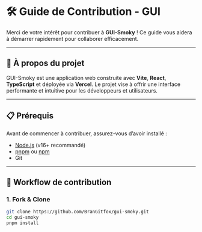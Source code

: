 # 🛠️ Guide de Contribution - GUI

Merci de votre intérêt pour contribuer à **GUI-Smoky** ! Ce guide vous aidera à démarrer rapidement pour collaborer efficacement.

---

## 🚀 À propos du projet

GUI-Smoky est une application web construite avec **Vite**, **React**, **TypeScript** et déployée via **Vercel**. Le projet vise à offrir une interface performante et intuitive pour les développeurs et utilisateurs.

---

## 📋 Prérequis

Avant de commencer à contribuer, assurez-vous d’avoir installé :

- [Node.js](https://nodejs.org/) (v16+ recommandé)
- [pnpm](https://pnpm.io/) ou [npm](https://www.npmjs.com/)
- Git

---

## 🔄 Workflow de contribution

### 1. Fork & Clone

```bash
git clone https://github.com/BranGitfox/gui-smoky.git
cd gui-smoky
pnpm install
